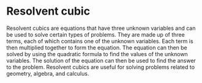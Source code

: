 # Resolvent cubic

Resolvent cubics are equations that have three unknown variables and can be used to solve certain types of problems. They are made up of three terms, each of which contains one of the unknown variables. Each term is then multiplied together to form the equation. The equation can then be solved by using the quadratic formula to find the values of the unknown variables. The solution of the equation can then be used to find the answer to the problem. Resolvent cubics are useful for solving problems related to geometry, algebra, and calculus.
